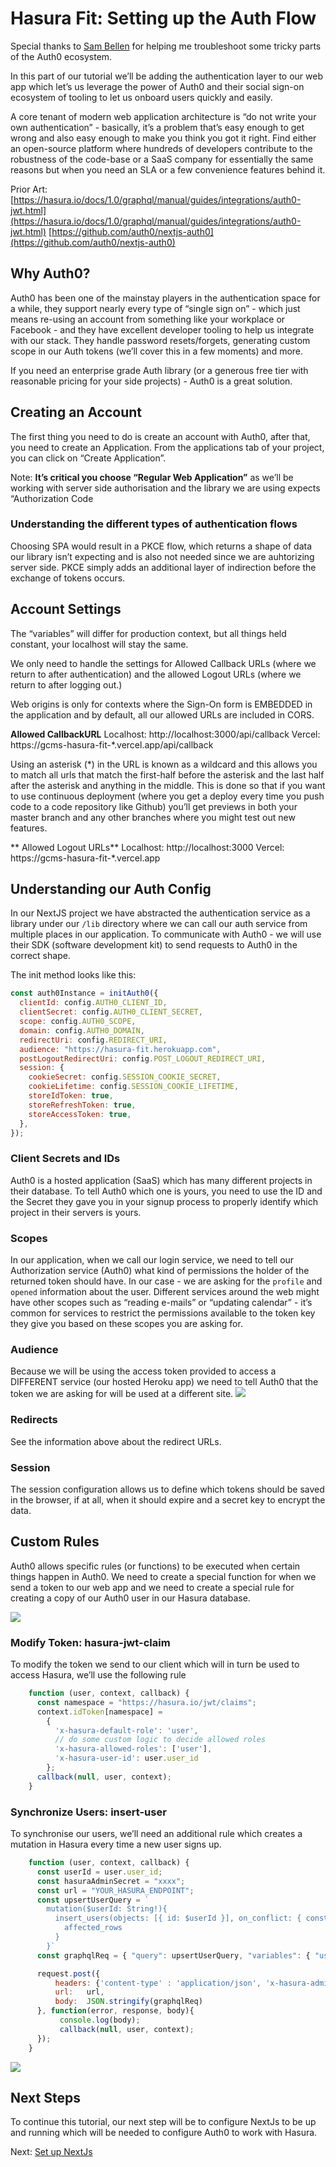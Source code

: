 # Hasura Fit: Setting up the Auth Flow

Special thanks to [Sam Bellen](https://twitter.com/sambego?lang=en) for helping me troubleshoot some tricky parts of the Auth0 ecosystem.

In this part of our tutorial we’ll be adding the authentication layer to our web app which let’s us leverage the power of Auth0 and their social sign-on ecosystem of tooling to let us onboard users quickly and easily.

A core tenant of modern web application architecture is “do not write your own authentication” - basically, it’s a problem that’s easy enough to get wrong and also easy enough to make you think you got it right. Find either an open-source platform where hundreds of developers contribute to the robustness of the code-base or a SaaS company for essentially the same reasons but when you need an SLA or a few convenience features behind it.

Prior Art:  
[https://hasura.io/docs/1.0/graphql/manual/guides/integrations/auth0-jwt.html](https://hasura.io/docs/1.0/graphql/manual/guides/integrations/auth0-jwt.html)
[https://github.com/auth0/nextjs-auth0](https://github.com/auth0/nextjs-auth0)

## Why Auth0?

Auth0 has been one of the mainstay players in the authentication space for a while, they support nearly every type of “single sign on” - which just means re-using an account from something like your workplace or Facebook - and they have excellent developer tooling to help us integrate with our stack. They handle password resets/forgets, generating custom scope in our Auth tokens (we’ll cover this in a few moments) and more.

If you need an enterprise grade Auth library (or a generous free tier with reasonable pricing for your side projects) - Auth0 is a great solution.

## Creating an Account

The first thing you need to do is create an account with Auth0, after that, you need to create an Application. From the applications tab of your project, you can click on “Create Application”.

Note: **It’s critical you choose “Regular Web Application”** as we’ll be working with server side authorisation and the library we are using expects “Authorization Code

### Understanding the different types of authentication flows

Choosing SPA would result in a PKCE flow, which returns a shape of data our library isn’t expecting and is also not needed since we are auhtorizing server side. PKCE simply adds an additional layer of indirection before the exchange of tokens occurs.

## Account Settings

The “variables” will differ for production context, but all things held constant, your localhost will stay the same.

We only need to handle the settings for Allowed Callback URLs (where we return to after authentication) and the allowed Logout URLs (where we return to after logging out.)

Web origins is only for contexts where the Sign-On form is EMBEDDED in the application and by default, all our allowed URLs are included in CORS.

**Allowed CallbackURL**
Localhost: http://localhost:3000/api/callback
Vercel: https://gcms-hasura-fit-\*.vercel.app/api/callback

Using an asterisk (\*) in the URL is known as a wildcard and this allows you to match all urls that match the first-half before the asterisk and the last half after the asterisk and anything in the middle. This is done so that if you want to use continuous deployment (where you get a deploy every time you push code to a code repository like Github) you’ll get previews in both your master branch and any other branches where you might test out new features.

** Allowed Logout URLs**
Localhost: http://localhost:3000
Vercel: https://gcms-hasura-fit-\*.vercel.app

## Understanding our Auth Config

In our NextJS project we have abstracted the authentication service as a library under our `/lib` directory where we can call our auth service from multiple places in our application. To communicate with Auth0 - we will use their SDK (software development kit) to send requests to Auth0 in the correct shape.

The init method looks like this:

```js
const auth0Instance = initAuth0({
  clientId: config.AUTH0_CLIENT_ID,
  clientSecret: config.AUTH0_CLIENT_SECRET,
  scope: config.AUTH0_SCOPE,
  domain: config.AUTH0_DOMAIN,
  redirectUri: config.REDIRECT_URI,
  audience: "https://hasura-fit.herokuapp.com",
  postLogoutRedirectUri: config.POST_LOGOUT_REDIRECT_URI,
  session: {
    cookieSecret: config.SESSION_COOKIE_SECRET,
    cookieLifetime: config.SESSION_COOKIE_LIFETIME,
    storeIdToken: true,
    storeRefreshToken: true,
    storeAccessToken: true,
  },
});
```

### Client Secrets and IDs

Auth0 is a hosted application (SaaS) which has many different projects in their database. To tell Auth0 which one is yours, you need to use the ID and the Secret they gave you in your signup process to properly identify which project in their servers is yours.

### Scopes

In our application, when we call our login service, we need to tell our Authorization service (Auth0) what kind of permissions the holder of the returned token should have. In our case - we are asking for the `profile` and `opened` information about the user. Different services around the web might have other scopes such as “reading e-mails” or “updating calendar” - it’s common for services to restrict the permissions available to the token key they give you based on these scopes you are asking for.

### Audience

Because we will be using the access token provided to access a DIFFERENT service (our hosted Heroku app) we need to tell Auth0 that the token we are asking for will be used at a different site.
![](images/hasura-fit-token-req.png?raw=true)

### Redirects

See the information above about the redirect URLs.

### Session

The session configuration allows us to define which tokens should be saved in the browser, if at all, when it should expire and a secret key to encrypt the data.

## Custom Rules

Auth0 allows specific rules (or functions) to be executed when certain things happen in Auth0. We need to create a special function for when we send a token to our web app and we need to create a special rule for creating a copy of our Auth0 user in our Hasura database.

![](images/auth0-rules.png?raw=true)

### Modify Token: hasura-jwt-claim

To modify the token we send to our client which will in turn be used to access Hasura, we’ll use the following rule

```js
    function (user, context, callback) {
      const namespace = "https://hasura.io/jwt/claims";
      context.idToken[namespace] =
        {
          'x-hasura-default-role': 'user',
          // do some custom logic to decide allowed roles
          'x-hasura-allowed-roles': ['user'],
          'x-hasura-user-id': user.user_id
        };
      callback(null, user, context);
    }
```

### Synchronize Users: insert-user

To synchronise our users, we’ll need an additional rule which creates a mutation in Hasura every time a new user signs up.

```js
    function (user, context, callback) {
      const userId = user.user_id;
      const hasuraAdminSecret = "xxxx";
      const url = "YOUR_HASURA_ENDPOINT";
      const upsertUserQuery = `
        mutation($userId: String!){
          insert_users(objects: [{ id: $userId }], on_conflict: { constraint: users_pkey, update_columns: [] }) {
            affected_rows
          }
        }`
      const graphqlReq = { "query": upsertUserQuery, "variables": { "userId": userId } }

      request.post({
          headers: {'content-type' : 'application/json', 'x-hasura-admin-secret': hasuraAdminSecret},
          url:   url,
          body:  JSON.stringify(graphqlReq)
      }, function(error, response, body){
           console.log(body);
           callback(null, user, context);
      });
    }
```

![](images/hasura-fit-copy-user.png?raw=true)

## Next Steps

To continue this tutorial, our next step will be to configure NextJs to be up and running which will be needed to configure Auth0 to work with Hasura.

Next: [Set up NextJs](hasura-fit-setting-up-nextjs.md)
